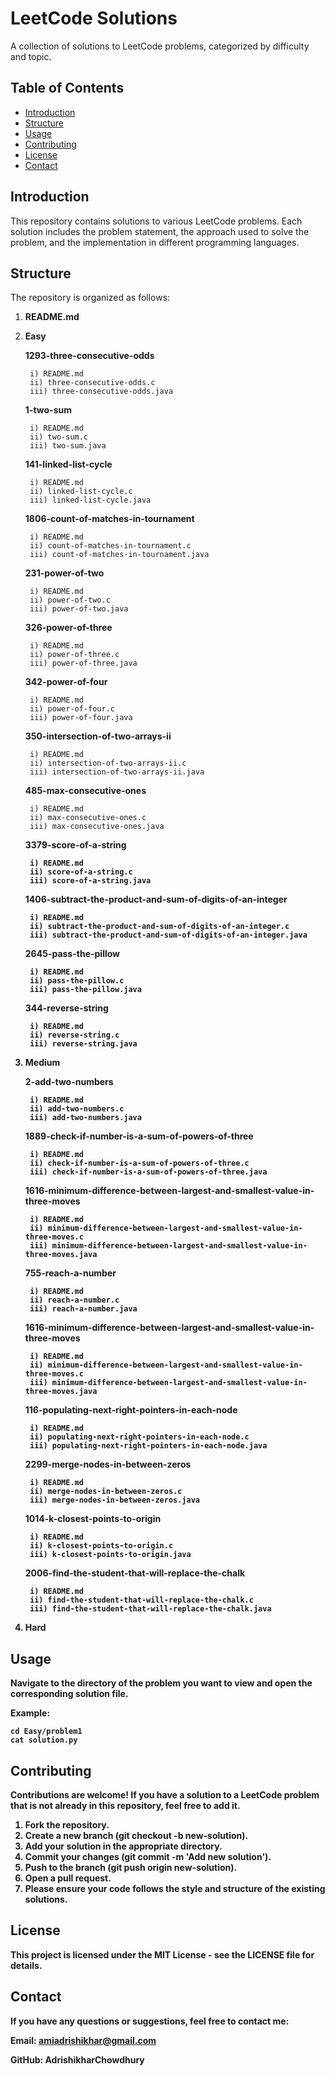 # LeetCode Solutions

A collection of solutions to LeetCode problems, categorized by difficulty and topic.

## Table of Contents

- [Introduction](#introduction)
- [Structure](#structure)
- [Usage](#usage)
- [Contributing](#contributing)
- [License](#license)
- [Contact](#contact)

## Introduction

This repository contains solutions to various LeetCode problems. Each solution includes the problem statement, the approach used to solve the problem, and the implementation in different programming languages.

## Structure

The repository is organized as follows:

1. **README.md**

2. **Easy**

	<strong>1293-three-consecutive-odds</strong>

   		i) README.md
		ii) three-consecutive-odds.c
		iii) three-consecutive-odds.java 
	
	<strong>1-two-sum</strong>
 
		i) README.md
		ii) two-sum.c
		iii) two-sum.java

	<strong>141-linked-list-cycle</strong>

 		i) README.md
   		ii) linked-list-cycle.c
   		iii) linked-list-cycle.java
   
   	<strong>1806-count-of-matches-in-tournament</strong>

   		i) README.md
   		ii) count-of-matches-in-tournament.c
   		iii) count-of-matches-in-tournament.java
   
	<strong>231-power-of-two</strong>

   		i) README.md
   		ii) power-of-two.c
   		iii) power-of-two.java
   
   	<strong>326-power-of-three</strong>

		i) README.md
		ii) power-of-three.c
		iii) power-of-three.java

	<strong>342-power-of-four</strong>

 		i) README.md
   		ii) power-of-four.c
   		iii) power-of-four.java
   
	<strong>350-intersection-of-two-arrays-ii</strong>

 		i) README.md
   		ii) intersection-of-two-arrays-ii.c
   		iii) intersection-of-two-arrays-ii.java
   
   	<strong>485-max-consecutive-ones</strong>

   		i) README.md
   		ii) max-consecutive-ones.c
   		iii) max-consecutive-ones.java
   
   	<strong>3379-score-of-a-string</strpng>

		i) README.md
   		ii) score-of-a-string.c
   		iii) score-of-a-string.java
   
   	<strong>1406-subtract-the-product-and-sum-of-digits-of-an-integer</strong>

		i) README.md
		ii) subtract-the-product-and-sum-of-digits-of-an-integer.c
		iii) subtract-the-product-and-sum-of-digits-of-an-integer.java

	<strong>2645-pass-the-pillow</strong>

 		i) README.md
   		ii) pass-the-pillow.c
   		iii) pass-the-pillow.java
   
   	<strong>344-reverse-string</strong>

		i) README.md
   		ii) reverse-string.c
   		iii) reverse-string.java
   
4. **Medium**

   	<strong>2-add-two-numbers</strong>

		i) README.md
		ii) add-two-numbers.c
		iii) add-two-numbers.java

 	<strong>1889-check-if-number-is-a-sum-of-powers-of-three</strong>

  		i) README.md
   		ii) check-if-number-is-a-sum-of-powers-of-three.c
   		iii) check-if-number-is-a-sum-of-powers-of-three.java

   	<strong>1616-minimum-difference-between-largest-and-smallest-value-in-three-moves</strong>

		i) README.md
   		ii) minimum-difference-between-largest-and-smallest-value-in-three-moves.c
   		iii) minimum-difference-between-largest-and-smallest-value-in-three-moves.java
   
   	<strong>755-reach-a-number</strong>

		i) README.md
		ii) reach-a-number.c
		iii) reach-a-number.java

	<strong>1616-minimum-difference-between-largest-and-smallest-value-in-three-moves</strong>

 		i) README.md
   		ii) minimum-difference-between-largest-and-smallest-value-in-three-moves.c
   		iii) minimum-difference-between-largest-and-smallest-value-in-three-moves.java
   
   	<strong>116-populating-next-right-pointers-in-each-node</strong>

		i) README.md
   		ii) populating-next-right-pointers-in-each-node.c
		iii) populating-next-right-pointers-in-each-node.java

	<strong>2299-merge-nodes-in-between-zeros</strong>

		i) README.md
		ii) merge-nodes-in-between-zeros.c
		iii) merge-nodes-in-between-zeros.java

	<strong>1014-k-closest-points-to-origin</strong>

		i) README.md
		ii) k-closest-points-to-origin.c
		iii) k-closest-points-to-origin.java

	<strong>2006-find-the-student-that-will-replace-the-chalk</strong>

 		i) README.md
   		ii) find-the-student-that-will-replace-the-chalk.c
   		iii) find-the-student-that-will-replace-the-chalk.java
   
6. **Hard**

## Usage
Navigate to the directory of the problem you want to view and open the corresponding solution file.

Example:

	cd Easy/problem1
	cat solution.py

## Contributing

Contributions are welcome! If you have a solution to a LeetCode problem that is not already in this repository, feel free to add it.

1. Fork the repository.
2. Create a new branch (git checkout -b new-solution).
3. Add your solution in the appropriate directory.
4. Commit your changes (git commit -m 'Add new solution').
5. Push to the branch (git push origin new-solution).
6. Open a pull request.
7. Please ensure your code follows the style and structure of the existing solutions.

## License

This project is licensed under the MIT License - see the LICENSE file for details.

## Contact

If you have any questions or suggestions, feel free to contact me:

Email: amiadrishikhar@gmail.com

GitHub: AdrishikharChowdhury
